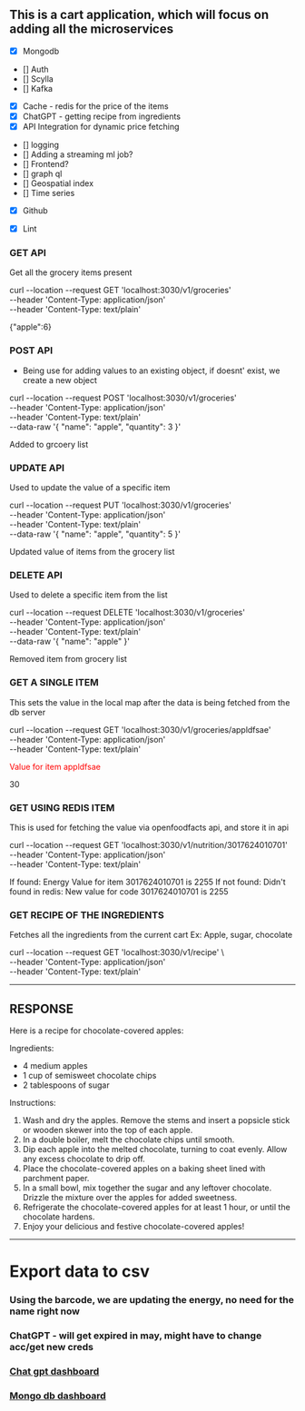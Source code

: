## This is a cart application, which will focus on adding all the microservices 

- [x] Mongodb
- [] Auth
- [] Scylla
- [] Kafka
- [x] Cache - redis for the price of the items
- [x] ChatGPT - getting recipe from ingredients
- [x] API Integration for dynamic price fetching
- [] logging
- [] Adding a streaming ml job? 
- [] Frontend?
- [] graph ql
- [] Geospatial index
- [] Time series
- [x] Github
- [x] Lint


### GET API
Get all the grocery items present 

curl --location --request GET 'localhost:3030/v1/groceries' \
--header 'Content-Type: application/json' \
--header 'Content-Type: text/plain'

{"apple":6}

### POST API 

- Being use for adding values to an existing object, if doesnt' exist, we create a new object

curl --location --request POST 'localhost:3030/v1/groceries' \
--header 'Content-Type: application/json' \
--header 'Content-Type: text/plain' \
--data-raw '{
"name": "apple",
"quantity": 3
}'

Added to grcoery list

### UPDATE API
Used to update the value of a specific item 

curl --location --request PUT 'localhost:3030/v1/groceries' \
--header 'Content-Type: application/json' \
--header 'Content-Type: text/plain' \
--data-raw '{
"name": "apple",
"quantity": 5
}'

Updated value of items from the grocery list

### DELETE API
Used to delete a specific item from the list

curl --location --request DELETE 'localhost:3030/v1/groceries' \
--header 'Content-Type: application/json' \
--header 'Content-Type: text/plain' \
--data-raw '{
"name": "apple"
}'

Removed item from grocery list

### GET A SINGLE ITEM
This sets the value in the local map after the data is being fetched from the db server

curl --location --request GET 'localhost:3030/v1/groceries/appldfsae' \
--header 'Content-Type: application/json' \
--header 'Content-Type: text/plain'  

<html lang="English"><body><p style="color:red;">Value for item appldfsae</p><p>30</p></body></html>

### GET USING REDIS ITEM
This is used for fetching the value via openfoodfacts api, and store it in api

curl --location --request GET 'localhost:3030/v1/nutrition/3017624010701' \
--header 'Content-Type: application/json' \
--header 'Content-Type: text/plain'

If found: Energy Value for item 3017624010701 is 2255
If not found: Didn't found in redis: New value for code 3017624010701 is 2255

### GET RECIPE OF THE INGREDIENTS
Fetches all the ingredients from the current cart
Ex: Apple, sugar, chocolate

curl --location --request GET 'localhost:3030/v1/recipe' \   
--header 'Content-Type: application/json' \
--header 'Content-Type: text/plain'

---------------
## RESPONSE
Here is a recipe for chocolate-covered apples:

Ingredients:
- 4 medium apples
- 1 cup of semisweet chocolate chips
- 2 tablespoons of sugar

Instructions:
1. Wash and dry the apples. Remove the stems and insert a popsicle stick or wooden skewer into the top of each apple.
2. In a double boiler, melt the chocolate chips until smooth.
3. Dip each apple into the melted chocolate, turning to coat evenly. Allow any excess chocolate to drip off.
4. Place the chocolate-covered apples on a baking sheet lined with parchment paper.
5. In a small bowl, mix together the sugar and any leftover chocolate. Drizzle the mixture over the apples for added sweetness.
6. Refrigerate the chocolate-covered apples for at least 1 hour, or until the chocolate hardens.
7. Enjoy your delicious and festive chocolate-covered apples!
--------------

# Export data to csv 

### Using the barcode, we are updating the energy, no need for the name right now 

### ChatGPT - will get expired in may, might have to change acc/get new creds

### [Chat gpt dashboard](https://platform.openai.com/usage)

### [Mongo db dashboard](https://cloud.mongodb.com/v2/60332dcf15279f67439788a8#/metrics/replicaSet/65acf66a72d449172ce66e30/explorer/rust-backend/cart/find)

